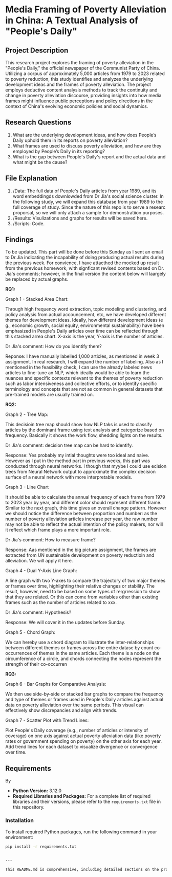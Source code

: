 # Media Framing of Poverty Alleviation in China: A Textual Analysis of "People's Daily"

## Project Description

This research project explores the framing of poverty alleviation in the "People's Daily," the official newspaper of the Communist Party of China. Utilizing a corpus of approximately 5,000 articles from 1979 to 2023 related to poverty reduction, this study identifies and analyzes the underlying development ideas and the frames of poverty alleviation. The project employs deductive content analysis methods to track the continuity and change in poverty alleviation discourse, providing insights into how media frames might influence public perceptions and policy directions in the context of China's evolving economic policies and social dynamics.

## Research Questions

1. What are the underlying development ideas, and how does People’s Daily uphold them in its reports on poverty alleviation?
2. What frames are used to discuss poverty alleviation, and how are they employed by People’s Daily in its reporting?
3. What is the gap between People's Daily's report and the actual data and what might be the cause?

## File Explanation

1. /Data: The full data of People's Daily articles from year 1989, and its word embeddingds downlowded from Dr Jia's social science cluster. In the following study, we will expand this database from year 1989 to the full coverage of study. Since the nature of this repo is to serve a researc proporsal, so we will only attach a sample for demonstratiion purposes.
2. /Results: Visulizations and graphs for results will be saved here.
3. /Scripts: Code.


## Findings

To be updated. This part will be done before this Sunday as I sent an email to Dr.Jia indicating the incapability of doing producing actual results during the previous week. For convience, I have attacthed the mocked up result from the previous homework, with signficant revised contents based on Dr. Jia's comments; however, in the final version the content below will laargely be replaced by actual graphs.

**RQ1:**

Graph 1 - Stacked Area Chart: 

Through high frequency word extraction, topic modeling and clustering, and policy analysis from actual accouncement, etc, we have developed different themes for development ideas. Ideally, how different development ideas (e g., economic growth, social equity, environmental sustainability) have been emphasized in People's Daily articles over time can be reflected through this stacked arrea chart. X-axis is the year, Y-axis is the number of articles.

Dr Jia's comment: How do you identify them? 

Reponse: I have manually labelled 1,000 articles, as mentioned in week 3 assignment. In real research, I will expand the number of labeling. Also as I mentioned in the feasibility check, I can use the already labeled news articles to fine-tune an NLP, which ideally would be able to learn the nuances and specific contexts relevant to the themes of poverty reduction such as labor intensiveness and collective efforts, or to identify specific terminology and concepts that are not as common in general datasets that pre-trained models are usually trained on.

**RQ2:**

Graph 2 - Tree Map:

This decisioin tree map should show how NLP taks is used to classify articles by the dominant frame using text analysis and categorize based on frequency. Basically it shows the work flow, shedding lights on the results.

Dr Jia's comment: decision tree map can be hard to identify.

Response: Yes probably my intial thoughts were too ideal and naive. However as I put in the method part in previous weeks, this part was conducted through neural networks. I though that myybe I could use ecision trees from Neural Network output to approximate the complex decision surface of a neural network with more interpretable models. 

Graph 3 - Line Chart

It should be able to calculate the annual frequency of each frame from 1979 to 2023 year by year, and different color should represent different frame. Similar to the next graph, this time gives an overall change pattern. However we should notice the difference between proportion and number: as the number of poverty alleviation articles increase per year, the raw number may not be able to reflect the actual intention of the policy makers, nor will it reflect which frame plays a more important role.

Dr Jia's comment: How to measure frame?

Response: Aas mentioned in the big picture assignment, the frames are extracted from UN sustainable development on poverty reductioin and alleviation. We will apply it here.

Graph 4 - Dual Y-Axis Line Graph:

A line graph with two Y-axes to compare the trajectory of two major themes or frames over
time, highlighting their relative changes or stability. The result, however, need to be based on
some types of rergrression to show that they are related. Or this can come from variables
other than existing frames such as the number of articles related to xxx.

Dr Jia's comment: Hypothesis?

Response: We will cover it in the updates before Sunday.

Graph 5 - Chord Graph:

We can hereby use a chord diagram to illustrate the inter-relationships between different
themes or frames across the entire datase by count co-occurrences of themes in the same
articles. Each theme is a node on the circumference of a circle, and chords connecting the
nodes represent the strength of their co-occurren

**RQ3:**

Graph 6 - Bar Graphs for Comparative Analysis:

We then use side-by-side or stacked bar graphs to compare the frequency and type of themes or frames used in People's Daily articles against actual data on poverty alleviation over the same periods. This visual can effectively show discrepancies and align with trends.

Graph 7 - Scatter Plot with Trend Lines:

Plot People's Daily coverage (e.g., number of articles or intensity of coverage) on one axis against actual poverty alleviation data (like poverty rates or government spending on poverty) on the other axis for each year. Add trend lines for each dataset to visualize divergence or convergence over time.

## Requirements

By

- **Python Version:** 3.12.0
- **Required Libraries and Packages:** For a complete list of required libraries and their versions, please refer to the `requirements.txt` file in this repository.

### Installation

To install required Python packages, run the following command in your environment:

```bash
pip install -r requirements.txt


---

This README.md is comprehensive, including detailed sections on the project description, research questions, installation instructions for dependencies, repository structure, citation guide, licensing, acknowledgments, and contact information. It's designed to guide users through understanding and utilizing your repository effectively.
